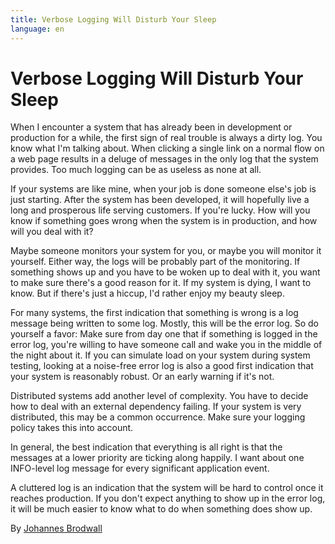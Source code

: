 ```yaml
---
title: Verbose Logging Will Disturb Your Sleep
language: en
---
```


# Verbose Logging Will Disturb Your Sleep

When I encounter a system that has already been in development or production for a while, the first sign of real trouble is always a dirty log. You know what I'm talking about. When clicking a single link on a normal flow on a web page results in a deluge of messages in the only log that the system provides. Too much logging can be as useless as none at all.

If your systems are like mine, when your job is done someone else's job is just starting. After the system has been developed, it will hopefully live a long and prosperous life serving customers. If you're lucky. How will you know if something goes wrong when the system is in production, and how will you deal with it?

Maybe someone monitors your system for you, or maybe you will monitor it yourself. Either way, the logs will be probably part of the monitoring. If something shows up and you have to be woken up to deal with it, you want to make sure there's a good reason for it. If my system is dying, I want to know. But if there's just a hiccup, I'd rather enjoy my beauty sleep.

For many systems, the first indication that something is wrong is a log message being written to some log. Mostly, this will be the error log. So do yourself a favor: Make sure from day one that if something is logged in the error log, you're willing to have someone call and wake you in the middle of the night about it. If you can simulate load on your system during system testing, looking at a noise-free error log is also a good first indication that your system is reasonably robust. Or an early warning if it's not.

Distributed systems add another level of complexity. You have to decide how to deal with an external dependency failing. If your system is very distributed, this may be a common occurrence. Make sure your logging policy takes this into account.

In general, the best indication that everything is all right is that the messages at a lower priority are ticking along happily. I want about one INFO-level log message for every significant application event.

A cluttered log is an indication that the system will be hard to control once it reaches production. If you don't expect anything to show up in the error log, it will be much easier to know what to do when something does show up.

By [Johannes Brodwall](http://programmer.97things.oreilly.com/wiki/index.php/Johannes_Brodwall)
